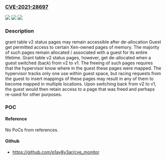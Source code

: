 ### [CVE-2021-28697](https://cve.mitre.org/cgi-bin/cvename.cgi?name=CVE-2021-28697)
![](https://img.shields.io/static/v1?label=Product&message=xen&color=blue)
![](https://img.shields.io/static/v1?label=Version&message=%3F%3C%204.12%20&color=brighgreen)
![](https://img.shields.io/static/v1?label=Vulnerability&message=unknown&color=brighgreen)

### Description

grant table v2 status pages may remain accessible after de-allocation Guest get permitted access to certain Xen-owned pages of memory. The majority of such pages remain allocated / associated with a guest for its entire lifetime. Grant table v2 status pages, however, get de-allocated when a guest switched (back) from v2 to v1. The freeing of such pages requires that the hypervisor know where in the guest these pages were mapped. The hypervisor tracks only one use within guest space, but racing requests from the guest to insert mappings of these pages may result in any of them to become mapped in multiple locations. Upon switching back from v2 to v1, the guest would then retain access to a page that was freed and perhaps re-used for other purposes.

### POC

#### Reference
No PoCs from references.

#### Github
- https://github.com/p1ay8y3ar/cve_monitor


